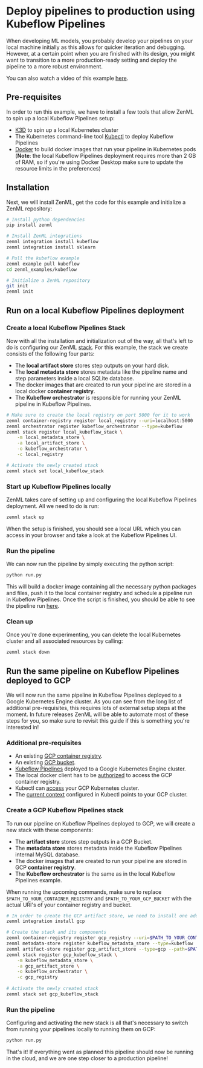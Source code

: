 # Deploy pipelines to production using Kubeflow Pipelines

When developing ML models, you probably develop your pipelines on your local machine initially as this allows for 
quicker iteration and debugging. However, at a certain point when you are finished with its design, you might want to 
transition to a more production-ready setting and deploy the pipeline to a more robust environment.

You can also watch a video of this example [here](https://www.youtube.com/watch?v=b5TXRYkdL3w).

## Pre-requisites

In order to run this example, we have to install a few tools that allow ZenML to spin up a local Kubeflow Pipelines 
setup:

* [K3D](https://k3d.io/v5.2.1/#installation) to spin up a local Kubernetes cluster
* The Kubernetes command-line tool [Kubectl](https://kubernetes.io/docs/tasks/tools/#kubectl) to deploy 
Kubeflow Pipelines
* [Docker](https://docs.docker.com/get-docker/) to build docker images that run your pipeline in Kubernetes 
pods (**Note**: the local Kubeflow Pipelines deployment requires more than 2 GB of RAM, so if you're using 
Docker Desktop make sure to update the resource limits in the preferences)


## Installation

Next, we will install ZenML, get the code for this example and initialize a ZenML repository:

```bash
# Install python dependencies
pip install zenml

# Install ZenML integrations
zenml integration install kubeflow  
zenml integration install sklearn  

# Pull the kubeflow example
zenml example pull kubeflow
cd zenml_examples/kubeflow

# Initialize a ZenML repository
git init
zenml init
```

## Run on a local Kubeflow Pipelines deployment

### Create a local Kubeflow Pipelines Stack

Now with all the installation and initialization out of the way, all that's left to do is configuring our 
ZenML [stack](https://docs.zenml.io/core-concepts). For this example, the stack we create consists of the 
following four parts:
* The **local artifact store** stores step outputs on your hard disk. 
* The **local metadata store** stores metadata like the pipeline name and step parameters inside a local SQLite database.
* The docker images that are created to run your pipeline are stored in a local docker **container registry**.
* The **Kubeflow orchestrator** is responsible for running your ZenML pipeline in Kubeflow Pipelines.

```bash
# Make sure to create the local registry on port 5000 for it to work 
zenml container-registry register local_registry --uri=localhost:5000
zenml orchestrator register kubeflow_orchestrator --type=kubeflow
zenml stack register local_kubeflow_stack \
    -m local_metadata_store \
    -a local_artifact_store \
    -o kubeflow_orchestrator \
    -c local_registry

# Activate the newly created stack
zenml stack set local_kubeflow_stack
```

### Start up Kubeflow Pipelines locally
ZenML takes care of setting up and configuring the local Kubeflow Pipelines deployment. All we need to do is run:
```bash
zenml stack up
```
When the setup is finished, you should see a local URL which you can access in your browser and take a look at the 
Kubeflow Pipelines UI.


### Run the pipeline
We can now run the pipeline by simply executing the python script:

```bash
python run.py
```

This will build a docker image containing all the necessary python packages and files, push it to the local container 
registry and schedule a pipeline run in Kubeflow Pipelines.
Once the script is finished, you should be able to see the pipeline run [here](http://localhost:8080/#/runs).

### Clean up
Once you're done experimenting, you can delete the local Kubernetes cluster and all associated resources by calling:

```bash
zenml stack down
```

## Run the same pipeline on Kubeflow Pipelines deployed to GCP

We will now run the same pipeline in Kubeflow Pipelines deployed to a Google Kubernetes Engine cluster. 
As you can see from the long list of additional pre-requisites, this requires lots of external setup steps at the 
moment. In future releases ZenML will be able to automate most of these steps for you, so make sure to revisit this 
guide if this is something you're interested in!

### Additional pre-requisites

* An existing [GCP container registry](https://cloud.google.com/container-registry/docs).
* An existing [GCP bucket](https://cloud.google.com/storage/docs/creating-buckets).
* [Kubeflow Pipelines](https://www.kubeflow.org/docs/distributions/gke/deploy/overview/) deployed to a Google 
Kubernetes Engine cluster.
* The local docker client has to be [authorized](https://cloud.google.com/container-registry/docs/advanced-authentication) 
to access the GCP container registry.
* Kubectl can [access](https://cloud.google.com/kubernetes-engine/docs/how-to/cluster-access-for-kubectl) your GCP 
Kubernetes cluster.
* The [current context](https://kubernetes.io/docs/reference/kubectl/cheatsheet/#kubectl-context-and-configuration) 
configured in Kubectl points to your GCP cluster. 

### Create a GCP Kubeflow Pipelines stack

To run our pipeline on Kubeflow Pipelines deployed to GCP, we will create a new stack with these components:
* The **artifact store** stores step outputs in a GCP Bucket. 
* The **metadata store** stores metadata inside the Kubeflow Pipelines internal MySQL database.
* The docker images that are created to run your pipeline are stored in GCP **container registry**.
* The **Kubeflow orchestrator** is the same as in the local Kubeflow Pipelines example.

When running the upcoming commands, make sure to replace `$PATH_TO_YOUR_CONTAINER_REGISTRY` and 
`$PATH_TO_YOUR_GCP_BUCKET` with the actual URI's of your container registry and bucket.

```bash
# In order to create the GCP artifact store, we need to install one additional ZenML integration:
zenml integration install gcp

# Create the stack and its components
zenml container-registry register gcp_registry --uri=$PATH_TO_YOUR_CONTAINER_REGISTRY
zenml metadata-store register kubeflow_metadata_store --type=kubeflow
zenml artifact-store register gcp_artifact_store --type=gcp --path=$PATH_TO_YOUR_GCP_BUCKET
zenml stack register gcp_kubeflow_stack \
    -m kubeflow_metadata_store \
    -a gcp_artifact_store \
    -o kubeflow_orchestrator \
    -c gcp_registry
    
# Activate the newly created stack
zenml stack set gcp_kubeflow_stack
```

### Run the pipeline

Configuring and activating the new stack is all that's necessary to switch from running your pipelines locally 
to running them on GCP:

```bash
python run.py
```

That's it! If everything went as planned this pipeline should now be running in the cloud, and we are one step 
closer to a production pipeline!
